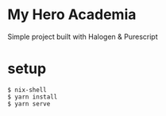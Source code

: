 # My Hero Academia 

Simple project built with Halogen & Purescript

# setup

```shell
$ nix-shell
$ yarn install
$ yarn serve
```
